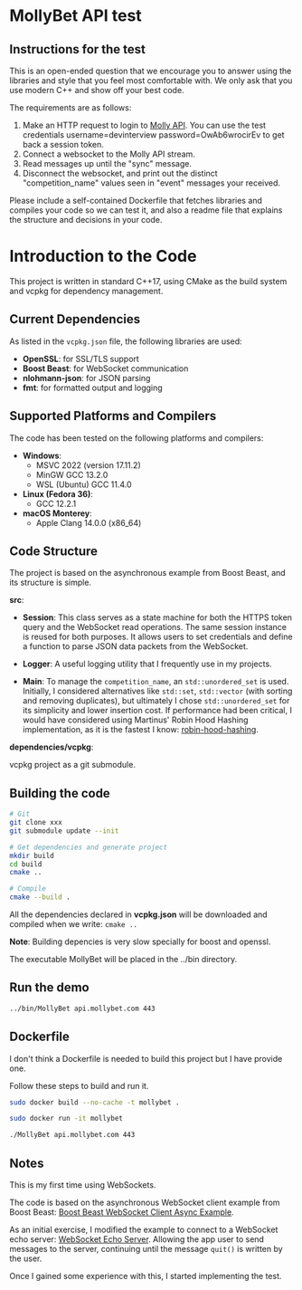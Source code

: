# MollyBet API test

## Instructions for the test

This is an open-ended question that we encourage you to answer using the libraries and style that you feel most comfortable with. We only ask that you use modern C++ and show off your best code.

The requirements are as follows:
  1. Make an HTTP request to login to [Molly API](https://api.mollybet.com/docs/). You can use the test credentials username=devinterview password=OwAb6wrocirEv to get back a session token.
  2. Connect a websocket to the Molly API stream.
  3. Read messages up until the "sync" message.
  4. Disconnect the websocket, and print out the distinct "competition_name" values seen in "event" messages your received.

Please include a self-contained Dockerfile that fetches libraries and compiles your code so we can test it, and also a readme file that explains the structure and decisions in your code.

# Introduction to the Code

This project is written in standard C++17, using CMake as the build system and vcpkg for dependency management.

## Current Dependencies

As listed in the `vcpkg.json` file, the following libraries are used:

- **OpenSSL**: for SSL/TLS support
- **Boost Beast**: for WebSocket communication
- **nlohmann-json**: for JSON parsing
- **fmt**: for formatted output and logging

## Supported Platforms and Compilers

The code has been tested on the following platforms and compilers:

- **Windows**:
  - MSVC 2022 (version 17.11.2)
  - MinGW GCC 13.2.0
  - WSL (Ubuntu) GCC 11.4.0
- **Linux (Fedora 36)**:
  - GCC 12.2.1
- **macOS Monterey**:
  - Apple Clang 14.0.0 (x86_64)

## Code Structure

The project is based on the asynchronous example from Boost Beast, and its structure is simple.

**src**:

 - **Session**:
   This class serves as a state machine for both the HTTPS token query and the WebSocket read operations. The same session instance is reused for both purposes. It allows users to set credentials and define a function to parse JSON data packets from the WebSocket.

 - **Logger**:
   A useful logging utility that I frequently use in my projects.

 - **Main**:
   To manage the `competition_name`, an `std::unordered_set` is used. Initially, I considered alternatives like `std::set`, `std::vector` (with sorting and removing duplicates), but ultimately I chose `std::unordered_set` for its simplicity and lower insertion cost. If performance had been critical, I would have considered using Martinus' Robin Hood Hashing implementation, as it is the fastest I know: [robin-hood-hashing](https://github.com/martinus/robin-hood-hashing).

**dependencies/vcpkg**:

vcpkg project as a git submodule.

## Building the code

```sh
# Git
git clone xxx
git submodule update --init

# Get dependencies and generate project
mkdir build
cd build
cmake ..

# Compile
cmake --build .
```

All the dependencies declared in **vcpkg.json** will be downloaded and compiled when we write: ```cmake ..```

**Note**: Building depencies is very slow specially for boost and openssl.


The executable MollyBet will be placed in the ../bin directory.

## Run the demo

```sh
../bin/MollyBet api.mollybet.com 443
```

## Dockerfile

I don't think a Dockerfile is needed to build this project but I have provide one.

Follow these steps to build and run it.

```sh
sudo docker build --no-cache -t mollybet .

sudo docker run -it mollybet

./MollyBet api.mollybet.com 443
```

## Notes

This is my first time using WebSockets.

The code is based on the asynchronous WebSocket client example from Boost Beast:
[Boost Beast WebSocket Client Async Example](https://www.boost.org/doc/libs/1_86_0/libs/beast/example/websocket/client/async/websocket_client_async.cpp).

As an initial exercise, I modified the example to connect to a WebSocket echo server:
[WebSocket Echo Server](https://websocket.org/tools/websocket-echo-server/).
Allowing the app user to send messages to the server, continuing until the message `quit()` is written by the user.

Once I gained some experience with this, I started implementing the test.
